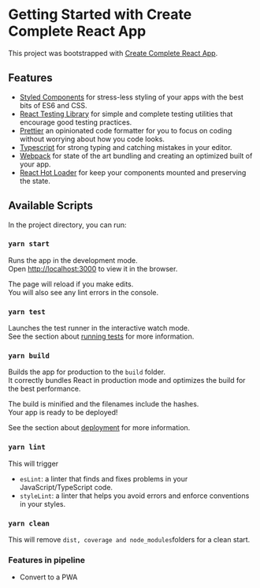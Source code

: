 
# Getting Started with Create Complete React App

This project was bootstrapped with [Create Complete React App](https://www.linkedin.com/in/wsameer/).

## Features

 -  [Styled Components](https://styled-components.com/) for stress-less styling of your apps with the best bits of ES6 and CSS.
 - [React Testing Library](https://testing-library.com/) for simple and complete testing utilities that encourage good testing practices.
 - [Prettier](https://prettier.io/) an opinionated code formatter for you to focus on coding without worrying about how you code looks.
 - [Typescript](https://www.typescriptlang.org/) for strong typing and catching mistakes in your editor.
 - [Webpack](https://webpack.js.org/) for state of the art bundling and creating an optimized built of your app.
 - [React Hot Loader](https://gaearon.github.io/react-hot-loader/) for keep your components mounted and preserving the state.

## Available Scripts

In the project directory, you can run:

### `yarn start`

Runs the app in the development mode.\
Open [http://localhost:3000](http://localhost:3000) to view it in the browser.

The page will reload if you make edits.\
You will also see any lint errors in the console.

### `yarn test`

Launches the test runner in the interactive watch mode.\
See the section about [running tests](https://facebook.github.io/create-react-app/docs/running-tests) for more information.


### `yarn build`

Builds the app for production to the `build` folder.\
It correctly bundles React in production mode and optimizes the build for the best performance.

The build is minified and the filenames include the hashes.\
Your app is ready to be deployed!

See the section about [deployment](https://facebook.github.io/create-react-app/docs/deployment) for more information.

### `yarn lint`

This will trigger

 - `esLint`: a linter that finds and fixes problems in your JavaScript/TypeScript code.
 - `styleLint`: a linter that helps you avoid errors and enforce conventions in your styles.

### `yarn clean`

This will remove `dist, coverage and node_modules`folders for a clean start.

### Features in pipeline

 - Convert to a PWA
